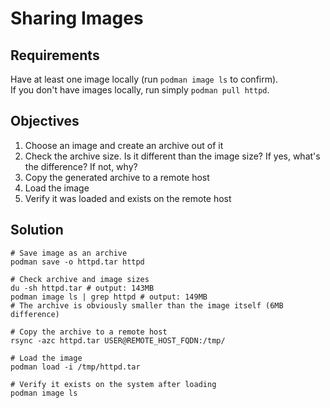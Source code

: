 # Sharing Images

## Requirements

Have at least one image locally (run `podman image ls` to confirm).<br>
If you don't have images locally, run simply `podman pull httpd`.

## Objectives

1. Choose an image and create an archive out of it
2. Check the archive size. Is it different than the image size? If yes, what's the difference? If not, why?
3. Copy the generated archive to a remote host
4. Load the image
5. Verify it was loaded and exists on the remote host

## Solution

```
# Save image as an archive
podman save -o httpd.tar httpd

# Check archive and image sizes
du -sh httpd.tar # output: 143MB
podman image ls | grep httpd # output: 149MB
# The archive is obviously smaller than the image itself (6MB difference)

# Copy the archive to a remote host
rsync -azc httpd.tar USER@REMOTE_HOST_FQDN:/tmp/

# Load the image
podman load -i /tmp/httpd.tar

# Verify it exists on the system after loading
podman image ls
```
